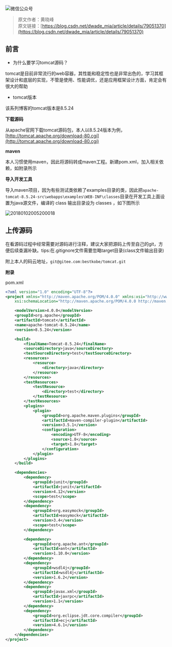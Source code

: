 ![微信公众号](https://gitee.com/chenssy/blog-home/raw/master/image/weixin-tips.png)

> 原文作者：黄晓峰<br/>
> 原文链接：[https://blog.csdn.net/dwade_mia/article/details/79051370](https://blog.csdn.net/dwade_mia/article/details/79051370)

## 前言

* 为什么要学习tomcat源码？

tomcat是目前非常流行的web容器，其性能和稳定性也是非常出色的，学习其框架设计和底层的实现，不管是使用、性能调优，还是应用框架设计方面，肯定会有很大的帮助

*  tomcat版本

该系列博客的tomcat版本是8.5.24

**下载源码**

从apache官网下载tomcat源码包，本人以8.5.24版本为例，[http://tomcat.apache.org/download-80.cgi](http://tomcat.apache.org/download-80.cgi)

**maven**

本人习惯使用maven，因此将源码转成maven工程。新建pom.xml，加入相关依赖，如附录所示

**导入开发工具**

导入maven项目，因为有些测试类依赖了examples目录的类，因此把`apache-tomcat-8.5.24-src\webapps\examples\WEB-INF\classes`目录在开发工具上面设置为java源文件，编译的 class 输出目录设为 classes ，如下图所示

![20180102005200018](https://gitee.com/chenssy/blog-home/raw/master/image/201809/20180102005200018.png)

## 上传源码

在看源码过程中经常需要对源码进行注释，建议大家把源码上传至自己的git，方便后续查漏补缺。tips:在.gitignore文件需要忽略target目录(class文件输出目录)

附上本人的码云地址，`git@gitee.com:bestkobe/tomcat.git`

**附录**

pom.xml

```xml
<?xml version="1.0" encoding="UTF-8"?>
<project xmlns="http://maven.apache.org/POM/4.0.0" xmlns:xsi="http://www.w3.org/2001/XMLSchema-instance"
    xsi:schemaLocation="http://maven.apache.org/POM/4.0.0 http://maven.apache.org/xsd/maven-4.0.0.xsd">

    <modelVersion>4.0.0</modelVersion>
    <groupId>org.apache</groupId>
    <artifactId>tomcat</artifactId>
    <name>apache-tomcat-8.5.24</name>
    <version>8.5.24</version>

    <build>
        <finalName>Tomcat-8.5.24</finalName>
        <sourceDirectory>java</sourceDirectory>
        <testSourceDirectory>test</testSourceDirectory>
        <resources>
            <resource>
                <directory>java</directory>
            </resource>
        </resources>
        <testResources>
            <testResource>
                <directory>test</directory>
            </testResource>
        </testResources>
        <plugins>
            <plugin>
                <groupId>org.apache.maven.plugins</groupId>
                <artifactId>maven-compiler-plugin</artifactId>
                <version>3.5.1</version>
                <configuration>
                    <encoding>UTF-8</encoding>
                    <source>1.8</source>
                    <target>1.8</target>
                </configuration>
            </plugin>
        </plugins>
    </build>

    <dependencies>
        <dependency>
            <groupId>junit</groupId>
            <artifactId>junit</artifactId>
            <version>4.12</version>
            <scope>test</scope>
        </dependency>
        <dependency>
            <groupId>org.easymock</groupId>
            <artifactId>easymock</artifactId>
            <version>3.4</version>
            <scope>test</scope>
        </dependency>

        <dependency>
            <groupId>org.apache.ant</groupId>
            <artifactId>ant</artifactId>
            <version>1.10.0</version>
        </dependency>
        <dependency>
            <groupId>wsdl4j</groupId>
            <artifactId>wsdl4j</artifactId>
            <version>1.6.2</version>
        </dependency>
        <dependency>
            <groupId>javax.xml</groupId>
            <artifactId>jaxrpc</artifactId>
            <version>1.1</version>
        </dependency>
        <dependency>
            <groupId>org.eclipse.jdt.core.compiler</groupId>
            <artifactId>ecj</artifactId>
            <version>4.6.1</version>
        </dependency>
    </dependencies>
</project>
```
